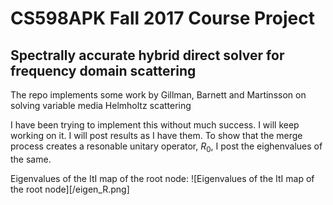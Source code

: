 # CS598APK Fall 2017 Course Project

## Spectrally accurate hybrid direct solver for frequency domain scattering

The repo implements some work by Gillman, Barnett and Martinsson on solving variable media Helmholtz scattering

I have been trying to implement this without much success. I will keep working on it. I will post results as I have them. To show that the merge process creates a resonable unitary operator, $R_0$, I post the eighenvalues of the same.

Eigenvalues of the ItI map of the root node:
![Eigenvalues of the ItI map of the root node][/eigen_R.png]

